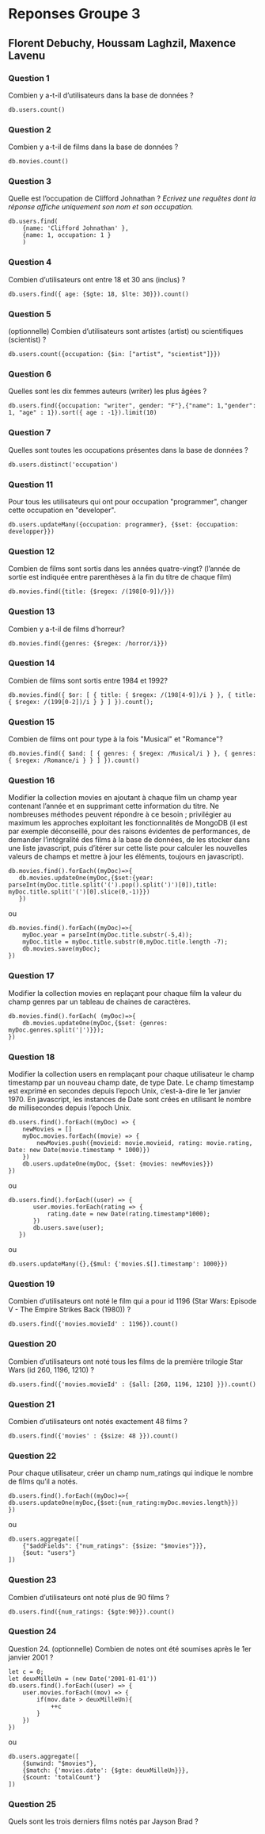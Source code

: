 # Reponses Groupe 3

## Florent Debuchy, Houssam Laghzil, Maxence Lavenu

### Question 1

Combien y a-t-il d’utilisateurs dans la base de données ?
```
db.users.count()
```

### Question 2

Combien y a-t-il de films dans la base de données ?
```
db.movies.count()
```

### Question 3

Quelle est l’occupation de Clifford Johnathan ? *Ecrivez une requêtes dont la réponse affiche uniquement son nom et son occupation.*
```
db.users.find(
    {name: 'Clifford Johnathan' },
    {name: 1, occupation: 1 }
    )
```

### Question 4

Combien d’utilisateurs ont entre 18 et 30 ans (inclus) ?
```
db.users.find({ age: {$gte: 18, $lte: 30}}).count()
```

### Question 5

(optionnelle) Combien d’utilisateurs sont artistes (artist) ou scientifiques (scientist) ?
```
db.users.count({occupation: {$in: ["artist", "scientist"]}})
```

### Question 6

Quelles sont les dix femmes auteurs (writer) les plus âgées ?
```
db.users.find({occupation: "writer", gender: "F"},{"name": 1,"gender": 1, "age" : 1}).sort({ age : -1}).limit(10)
```

### Question 7

Quelles sont toutes les occupations présentes dans la base de données ?
```
db.users.distinct('occupation')
```

### Question 11
Pour tous les utilisateurs qui ont pour occupation "programmer", changer cette occupation en "developer".
```
db.users.updateMany({occupation: programmer}, {$set: {occupation: developper}})
```

### Question 12
Combien de films sont sortis dans les années quatre-vingt? (l’année de sortie est indiquée entre parenthèses à la fin du titre de chaque film)
```
db.movies.find({title: {$regex: /(198[0-9])/}})
```

### Question 13
Combien y a-t-il de films d’horreur?
```
db.movies.find({genres: {$regex: /horror/i}})
```
### Question 14
Combien de films sont sortis entre 1984 et 1992?
```
db.movies.find({ $or: [ { title: { $regex: /(198[4-9])/i } }, { title: { $regex: /(199[0-2])/i } } ] }).count();
```
### Question 15
Combien de films ont pour type à la fois "Musical" et "Romance"?
```
db.movies.find({ $and: [ { genres: { $regex: /Musical/i } }, { genres: { $regex: /Romance/i } } ] }).count()
```

### Question 16

Modifier la collection movies en ajoutant à chaque film un champ year contenant l’année et en supprimant cette information du titre.
Ne nombreuses méthodes peuvent répondre à ce besoin ; privilégier au maximum les approches exploitant les fonctionnalités de MongoDB
(il est par exemple déconseillé, pour des raisons évidentes de performances, de demander l’intégralité des films à la base de données,
de les stocker dans une liste javascript, puis d’itérer sur cette liste pour calculer les nouvelles valeurs de champs et mettre à jour les éléments, toujours en javascript).
```
db.movies.find().forEach((myDoc)=>{
   db.movies.updateOne(myDoc,{$set:{year: parseInt(myDoc.title.split('(').pop().split(')')[0]),title: myDoc.title.split('(')[0].slice(0,-1)}})
   })
```
ou
```
db.movies.find().forEach((myDoc)=>{
    myDoc.year = parseInt(myDoc.title.substr(-5,4));
    myDoc.title = myDoc.title.substr(0,myDoc.title.length -7);
    db.movies.save(myDoc);
})
```

### Question 17

Modifier la collection movies en replaçant pour chaque film la valeur du champ genres par un tableau de chaines de caractères.
```
db.movies.find().forEach( (myDoc)=>{
    db.movies.updateOne(myDoc,{$set: {genres: myDoc.genres.split('|')}});
})
```

### Question 18

Modifier la collection users en remplaçant pour chaque utilisateur le champ timestamp par un nouveau champ date, de type Date.
Le champ timestamp est exprimé en secondes depuis l’epoch Unix, c’est-à-dire le 1er janvier 1970.
En javascript, les instances de Date sont crées en utilisant le nombre de millisecondes depuis l’epoch Unix.
```
db.users.find().forEach((myDoc) => {
    newMovies = []
    myDoc.movies.forEach((movie) => {
        newMovies.push({movieid: movie.movieid, rating: movie.rating, Date: new Date(movie.timestamp * 1000)})
    })
    db.users.updateOne(myDoc, {$set: {movies: newMovies}})
})
```
ou 
```
db.users.find().forEach((user) => {
       user.movies.forEach(rating => {
           rating.date = new Date(rating.timestamp*1000);
       })
       db.users.save(user);
   })
```
ou
```
db.users.updateMany({},{$mul: {'movies.$[].timestamp': 1000}})
```

### Question 19
Combien d’utilisateurs ont noté le film qui a pour id 1196 (Star Wars: Episode V - The Empire Strikes Back (1980)) ?
```
db.users.find({'movies.movieId' : 1196}).count()
```

### Question 20

Combien d’utilisateurs ont noté tous les films de la première trilogie Star Wars (id 260, 1196, 1210) ?
```
db.users.find({'movies.movieId' : {$all: [260, 1196, 1210] }}).count()
```

### Question 21
Combien d’utilisateurs ont notés exactement 48 films ?
```
db.users.find({'movies' : {$size: 48 }}).count()
```

### Question 22
Pour chaque utilisateur, créer un champ num_ratings qui indique le nombre de films qu’il a notés.
```
db.users.find().forEach((myDoc)=>{
db.users.updateOne(myDoc,{$set:{num_rating:myDoc.movies.length}})
})
```
ou
```
db.users.aggregate([
    {"$addFields": {"num_ratings": {$size: "$movies"}}},
    {$out: "users"}
])
```

### Question 23
Combien d’utilisateurs ont noté plus de 90 films ?
```
db.users.find({num_ratings: {$gte:90}}).count()
```

### Question 24
Question 24. (optionnelle) Combien de notes ont été soumises après le 1er janvier 2001 ?
```
let c = 0;
let deuxMilleUn = (new Date('2001-01-01'))
db.users.find().forEach((user) => {
    user.movies.forEach((mov) => {
        if(mov.date > deuxMilleUn){
            ++c
        }
    })
})
```
ou
```
db.users.aggregate([
    {$unwind: "$movies"},
    {$match: {'movies.date': {$gte: deuxMilleUn}}},
    {$count: 'totalCount'}
])
```

### Question 25
Quels sont les trois derniers films notés par Jayson Brad ?
```

```